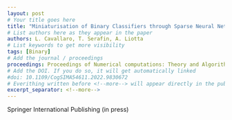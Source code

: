 ```yaml
---
layout: post
# Your title goes here
title: "Miniaturisation of Binary Classifiers through Sparse Neural Networks"
# List authors here as they appear in the paper
authors: L. Cavallaro, T. Serafin, A. Liotta
# List keywords to get more visibility
tags: [Binary]
# Add the journal / proceedings
proceedings: Proceedings of Numerical computations: Theory and Algorithms (NUMTA 2023, Vibo Valentia, Italy)
# Add the DOI. If you do so, it will get automatically linked
#doi: 10.1109/CogSIMA54611.2022.9830672
# Everithing written before <!--more--> will appear directly in the publications page
excerpt_separator: <!--more-->
---
```

Springer International Publishing (in press)
